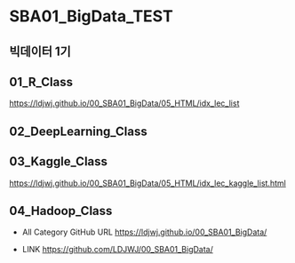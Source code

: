 # SBA01_BigData_TEST

## 빅데이터 1기
## 01_R_Class
https://ldjwj.github.io/00_SBA01_BigData/05_HTML/idx_lec_list

## 02_DeepLearning_Class 

## 03_Kaggle_Class 
https://ldjwj.github.io/00_SBA01_BigData/05_HTML/idx_lec_kaggle_list.html

## 04_Hadoop_Class

* All Category GitHub URL
https://ldjwj.github.io/00_SBA01_BigData/

* LINK
https://github.com/LDJWJ/00_SBA01_BigData/

